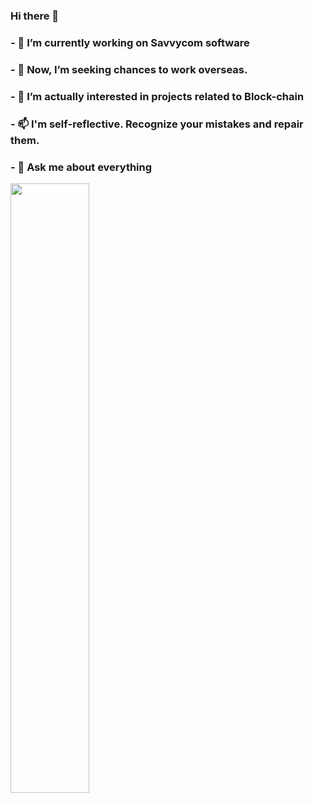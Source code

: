 ### Hi there 👋
### - 🔭 I’m currently working on Savvycom software
### - 🌱 Now, I’m seeking chances to work overseas.
### - 🤔 I’m actually interested in projects related to Block-chain
### - 📫 I'm self-reflective. Recognize your mistakes and repair them.
### - 💬 Ask me about everything

<img src="https://i1.sndcdn.com/artworks-000234683727-7edevl-t500x500.jpg" width="50%" heigh="50%">
<!--
**ryan2kptit/ryan2kptit** is a ✨ _special_ ✨ repository because its `README.md` (this file) appears on your GitHub profile.

Here are some ideas to get you started:

- 🔭 I’m currently working on ...
- 🌱 I’m currently learning ...
- 👯 I’m looking to collaborate on ...
- 🤔 I’m looking for help with ...
- 💬 Ask me about ...
- 📫 How to reach me: ...
- 😄 Pronouns: ...
- ⚡ Fun fact: ...
-->
